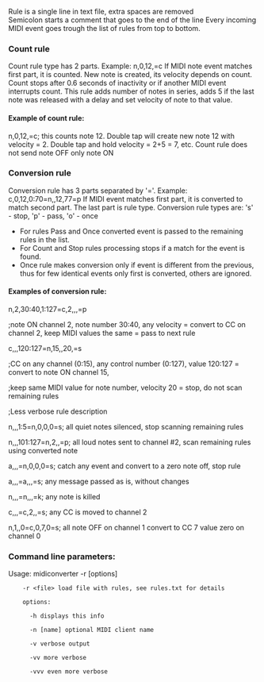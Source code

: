 Rule is a single line in text file, extra spaces are removed  
Semicolon starts a comment that goes to the end of the line
Every incoming MIDI event goes trough the list of rules from top to bottom.

### Count rule
Count rule type has 2 parts. Example: n,0,12,=c
If MIDI note event matches first part, it is counted. New note is created, its velocity depends on count. 
Count stops after 0.6 seconds of inactivity or if another MIDI event interrupts count.
This rule adds number of notes in series, adds 5 if the last note was released with a delay and set velocity of note to that value.

#### Example of count rule:
n,0,12,=c; this counts note 12.
Double tap will create new note 12 with velocity = 2. Double tap and hold velocity = 2+5 = 7, etc.
Count rule does not send note OFF only note ON


### Conversion rule
Conversion rule has 3 parts separated by '='. Example: c,0,12,0:70=n,,12,77=p
If MIDI event matches first part, it is converted to match second part. 
The last part is rule type. Conversion rule types are: 's' - stop, 'p' - pass, 'o' - once 

- For rules Pass and Once converted event is passed to the remaining rules in the list.
- For Count and Stop rules processing stops if a match for the event is found.
- Once rule makes conversion only if event is different from the previous, thus for few identical events only first is converted, others are ignored.


#### Examples of conversion rule:

n,2,30:40,1:127=c,2,,,=p 

;note ON channel 2, note number 30:40, any velocity = convert to CC on channel 2, keep MIDI values the same = pass to next rule

c,,,120:127=n,15,,20,=s 

;CC on any channel (0:15), any control number (0:127), value 120:127 = convert to note ON channel 15, 

;keep same MIDI value for note number, velocity 20 = stop, do not scan remaining rules

;Less verbose rule description

n,,,1:5=n,0,0,0=s; all quiet notes silenced, stop scanning remaining rules  

n,,,101:127=n,2,,=p; all loud notes sent to channel #2, scan remaining rules using converted note 

a,,,=n,0,0,0=s; catch any event and convert to a zero note off, stop rule

a,,,=a,,,=s; any message passed as is, without changes

n,,,=n,,,=k; any note is killed

c,,,=c,2,,=s; any CC is moved to channel 2

n,1,,0=c,0,7,0=s; all note OFF on channel 1 convert to CC 7 value zero on channel 0 




### Command line parameters:
Usage: midiconverter -r <file> [options]

		-r <file> load file with rules, see rules.txt for details

		options:

		  -h displays this info

		  -n [name] optional MIDI client name

		  -v verbose output

		  -vv more verbose

		  -vvv even more verbose
